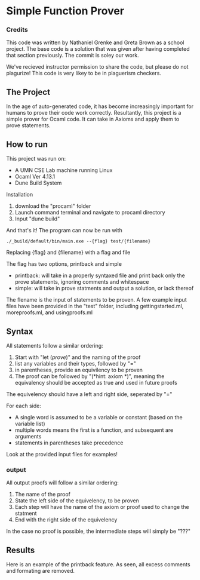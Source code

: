 # Simple Function Prover

### Credits
This code was written by Nathaniel Grenke and Greta Brown as a school project. The base code is a solution that was given after having completed that section previously. The commit is soley our work. 

We've recieved instructor permission to share the code, but please do not plagurize! This code is very likey to be in plaguerism checkers.

## The Project
In the age of auto-generated code, it has become increasingly important for humans to prove their code work correctly. Resultantly, this project is a simple prover for Ocaml code. It can take in Axioms and apply them to prove statements. 

## How to run
This project was run on:
- A UMN CSE Lab machine running Linux
- Ocaml Ver 4.13.1
- Dune Build System

Installation
1. download the "procaml" folder
2. Launch command terminal and navigate to procaml directory
3. Input "dune build"

And that's it! The program can now be run with
```
./_build/default/bin/main.exe --{flag} test/{filename}
```
Replacing {flag} and {filename} with a flag and file

The flag has two options, printback and simple
- printback: will take in a properly syntaxed file and print back only the prove statements, ignoring comments and whitespace
- simple: will take in prove statments and output a solution, or lack thereof

The flename is the input of statements to be proven. A few example input files have been provided in the "test" folder, including gettingstarted.ml, moreproofs.ml, and usingproofs.ml

## Syntax 
All statements follow a similar ordering:
1. Start with "let (*prove*)" and the naming of the proof
2. list any variables and their types, followed by "="
3. in parentheses, provide an equivilency to be proven
4. The proof can be followed by "(*hint: axiom *)", meaning the equivalency should be accepted as true and used in future proofs

The equivelency should have a left and right side, seperated by "="

For each side:
- A single word is assumed to be a variable or constant (based on the variable list)
- multiple words means the first is a function, and subsequent are arguments
- statements in parentheses take precedence

Look at the provided input files for examples!

### output
All output proofs will follow a similar ordering:
1. The name of the proof
2. State the left side of the equivelency, to be proven
3. Each step will have the name of the axiom or proof used to change the statment
4. End with the right side of the equivelency

In the case no proof is possible, the intermediate steps will simply be "???"

## Results

Here is an example of the printback feature. As seen, all excess comments and formating are removed.
